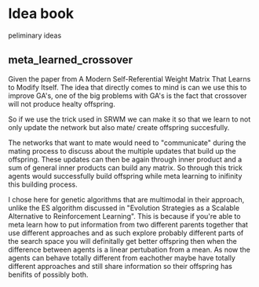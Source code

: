 <h1> Idea book </h1>
peliminary ideas


<h2> meta_learned_crossover </h2>

Given the paper from A Modern Self-Referential Weight Matrix That Learns to Modify Itself. The idea that directly comes to mind is can we use this to improve GA's, one of the big problems with GA's is the fact that crossover will not produce healty offspring.

So if we use the trick used in SRWM we can make it so that we learn to not only update the network but also mate/ create offspring succesfully.

The networks that want to mate would need to "communicate" during the mating process to discuss about the multiple updates that build up the offspring.
These updates can then be again through inner product and a sum of general inner products can build any matrix. 
So through this trick agents would successfully build offspring while meta learning to inifinity this building process.


I chose here for genetic algorithms that are multimodal in their approach, unlike the ES algorithm discussed in  "Evolution Strategies as a Scalable Alternative to Reinforcement Learning". This is because if you're able to meta learn how to put information from two different parents together that use different approaches and as such explore probably different parts of the search space you will definitally get better offspring then when 
the difference between agents is a linear pertubation from a mean.
As now the agents can behave totally different from eachother maybe have totally different approaches and still share information so their offspring 
has benifits of possibly both.


